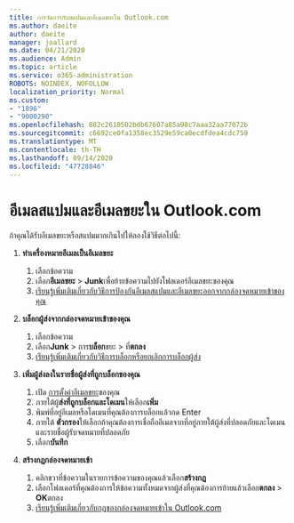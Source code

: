 ```yaml
---
title: การจัดการกับสแปมและอีเมลขยะใน Outlook.com
ms.author: daeite
author: daeite
manager: joallard
ms.date: 04/21/2020
ms.audience: Admin
ms.topic: article
ms.service: o365-administration
ROBOTS: NOINDEX, NOFOLLOW
localization_priority: Normal
ms.custom:
- "1896"
- "9000290"
ms.openlocfilehash: 882c2610502bdb67607a85a98c7aaa32aa77072b
ms.sourcegitcommit: c6692ce0fa1358ec3529e59ca0ecdfdea4cdc759
ms.translationtype: MT
ms.contentlocale: th-TH
ms.lasthandoff: 09/14/2020
ms.locfileid: "47728846"
---
```

# <a name="spam-and-junk-email-in-outlookcom"></a>อีเมลสแปมและอีเมลขยะใน Outlook.com

ถ้าคุณได้รับอีเมลขยะหรือสแปมมากเกินไปให้ลองใช้วิธีต่อไปนี้:

1. **ทำเครื่องหมายอีเมลเป็นอีเมลขยะ**
    1. เลือกข้อความ
    1. เลือก**อีเมลขยะ**  >  **Junk**เพื่อย้ายข้อความไปยังโฟลเดอร์อีเมลขยะของคุณ
    1. [เรียนรู้เพิ่มเติมเกี่ยวกับวิธีการป้องกันอีเมลสแปมและอีเมลขยะออกจากกล่องจดหมายเข้าของคุณ](https://support.office.com/article/a3ece97b-82f8-4a5e-9ac3-e92fa6427ae4?wt.mc_id=Office_Outlook_com_Alchemy)

1. **บล็อกผู้ส่งจากกล่องจดหมายเข้าของคุณ**
    1. เลือกข้อความ
    1. เลือก**Junk**  >  การ**บล็อก**ขยะ  >  ที่**ตกลง**
    1. [เรียนรู้เพิ่มเติมเกี่ยวกับวิธีการบล็อกหรือยกเลิกการบล็อกผู้ส่ง](https://support.office.com/article/afba1c94-77bb-4f50-8b85-057cf52f4d5e?wt.mc_id=Office_Outlook_com_Alchemy)

1. **เพิ่มผู้ส่งลงในรายชื่อผู้ส่งที่ถูกบล็อกของคุณ**
    1. เปิด [การตั้งค่าอีเมลขยะ](https://outlook.live.com/mail/options/mail/junkEmail/blockedSendersAndDomainsV2)ของคุณ
    1. ภายใต้ผู้**ส่งที่ถูกบล็อกและโดเมน**ให้เลือก**เพิ่ม**
    1. พิมพ์ที่อยู่อีเมลหรือโดเมนที่คุณต้องการบล็อกแล้วกด Enter
    1. ภายใต้ **ตัวกรอง**ให้เลือกถ้าคุณต้องการเชื่อถืออีเมลจากที่อยู่ภายใต้ผู้ส่งที่ปลอดภัยและโดเมนและรายชื่อผู้รับจดหมายที่ปลอดภัย
    1. เลือก**บันทึก**

1. **สร้างกฎกล่องจดหมายเข้า**
    1. คลิกขวาที่ข้อความในรายการข้อความของคุณแล้วเลือก**สร้างกฎ**
    1. เลือกโฟลเดอร์ที่คุณต้องการให้ข้อความทั้งหมดจากผู้ส่งที่คุณต้องการย้ายแล้วเลือก**ตกลง**  >  **OK**ตกลง
    1. [เรียนรู้เพิ่มเติมเกี่ยวกับกฎของกล่องจดหมายเข้าใน Outlook.com](https://support.office.com/article/4b094371-a5d7-49bd-8b1b-4e4896a7cc5d?wt.mc_id=Office_Outlook_com_Alchemy)